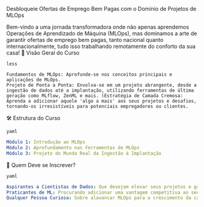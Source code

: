 Desbloqueie Ofertas de Emprego Bem Pagas com o Domínio de Projetos de MLOps

Bem-vindo a uma jornada transformadora onde não apenas aprendemos Operações de Aprendizado de Máquina (MLOps), mas dominamos a arte de garantir ofertas de emprego bem pagas, tanto nacional quanto internacionalmente, tudo isso trabalhando remotamente do conforto da sua casa!
🚀 Visão Geral do Curso

```
less

```

```less
Fundamentos de MLOps: Aprofunde-se nos conceitos principais e aplicações de MLOps.
Projeto de Ponta a Ponta: Envolva-se em um projeto abrangente, desde a ingestão de dados até a implantação, utilizando ferramentas de última geração como MLflow, ZenML e mais. (Estratégia de Camada Cremosa: Aprenda a adicionar aquele 'algo a mais' aos seus projetos e desafios, tornando-os irresistíveis para potenciais empregadores ou clientes.

```

🛠 Estrutura do Curso

```
yaml

```

```yaml
Módulo 1: Introdução ao MLOps
Módulo 2: Aprofundamento nas Ferramentas de MLOps
Módulo 3: Projeto do Mundo Real da Ingestão à Implantação

```

🎯 Quem Deve se Inscrever?

```
yaml

```

```yaml
Aspirantes a Cientistas de Dados: Que desejam elevar seus projetos e garantir ofertas de emprego bem remuneradas.
Praticantes de ML: Procurando adicionar uma vantagem competitiva ao seu conjunto de habilidades com MLOps.
Qualquer Pessoa Curiosa: Sobre alavancar MLOps para o crescimento da carreira.

```